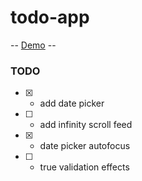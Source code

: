 # todo-app

-- [Demo](https://todo-app-one-omega.vercel.app/) --

### TODO

- [x] - add date picker
- [ ] - add infinity scroll feed
- [x] - date picker autofocus
- [ ] - true validation effects
